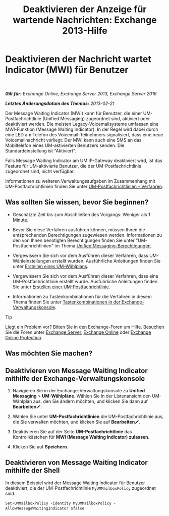 ﻿---
title: 'Deaktivieren der Anzeige für wartende Nachrichten: Exchange 2013-Hilfe'
TOCTitle: Deaktivieren der Nachricht wartet Indicator (MWI) für Benutzer
ms:assetid: 51cd6dc4-11d1-4eb9-a6c6-1965fcd24267
ms:mtpsurl: https://technet.microsoft.com/de-de/library/JJ673525(v=EXCHG.150)
ms:contentKeyID: 50554821
ms.date: 05/23/2018
mtps_version: v=EXCHG.150
ms.translationtype: MT
---

# Deaktivieren der Nachricht wartet Indicator (MWI) für Benutzer

 

_**Gilt für:** Exchange Online, Exchange Server 2013, Exchange Server 2016_

_**Letztes Änderungsdatum des Themas:** 2013-02-21_

Der Message Waiting Indicator (MWI) kann für Benutzer, die einer UM-Postfachrichtlinie (Unified Messaging) zugeordnet sind, aktiviert oder deaktiviert werden. Die meisten Legacy-Voicemailsysteme umfassen eine MWI-Funktion (Message Waiting Indicator). In der Regel wird dabei durch eine LED am Telefon des Voicemail-Teilnehmers signalisiert, dass eine neue Voicemailnachricht vorliegt. Der MWI kann auch eine SMS an das Mobiltelefon eines UM-aktivierten Benutzers senden. Die Standardeinstellung ist "Aktiviert".

Falls Message Waiting Indicator am UM IP-Gateway deaktiviert wird, ist das Feature für UM-aktivierte Benutzer, die der UM-Postfachrichtlinie zugeordnet sind, nicht verfügbar.

Informationen zu weiteren Verwaltungsaufgaben im Zusammenhang mit UM-Postfachrichtlinien finden Sie unter [UM-Postfachrichtlinien – Verfahren](um-mailbox-policy-procedures-exchange-2013-help.md).

## Was sollten Sie wissen, bevor Sie beginnen?

  - Geschätzte Zeit bis zum Abschließen des Vorgangs: Weniger als 1 Minute.

  - Bevor Sie diese Verfahren ausführen können, müssen Ihnen die entsprechenden Berechtigungen zugewiesen werden. Informationen zu den von Ihnen benötigten Berechtigungen finden Sie unter "UM-Postfachrichtlinien" im Thema [Unified Messaging-Berechtigungen](unified-messaging-permissions-exchange-2013-help.md).

  - Vergewissern Sie sich vor dem Ausführen dieser Verfahren, dass UM-Wähleinstellungen erstellt wurden. Ausführliche Anleitungen finden Sie unter [Erstellen eines UM-Wählplans](create-a-um-dial-plan-exchange-2013-help.md).

  - Vergewissern Sie sich vor dem Ausführen dieser Verfahren, dass eine UM-Postfachrichtlinie erstellt wurde. Ausführliche Anleitungen finden Sie unter [Erstellen einer UM-Postfachrichtlinie](create-a-um-mailbox-policy-exchange-2013-help.md).

  - Informationen zu Tastenkombinationen für die Verfahren in diesem Thema finden Sie unter [Tastenkombinationen in der Exchange-Verwaltungskonsole](keyboard-shortcuts-in-the-exchange-admin-center-exchange-online-protection-help.md).


> [!TIP]
> Liegt ein Problem vor? Bitten Sie in den Exchange-Foren um Hilfe. Besuchen Sie die Foren unter <A href="https://go.microsoft.com/fwlink/p/?linkid=60612">Exchange Server</A>, <A href="https://go.microsoft.com/fwlink/p/?linkid=267542">Exchange Online</A> oder <A href="https://go.microsoft.com/fwlink/p/?linkid=285351">Exchange Online Protection</A>..



## Was möchten Sie machen?

## Deaktivieren von Message Waiting Indicator mithilfe der Exchange-Verwaltungskonsole

1.  Navigieren Sie in der Exchange-Verwaltungskonsole zu **Unified Messaging** \> **UM-Wählpläne**. Wählen Sie in der Listenansicht den UM-Wählplan aus, den Sie ändern möchten, und klicken Sie dann auf **Bearbeiten**![Bearbeitungssymbol](images/Bb124582.6f53ccb2-1f13-4c02-bea0-30690e6ea71d(EXCHG.150).gif "Bearbeitungssymbol").

2.  Wählen Sie unter **UM-Postfachrichtlinien** die UM-Postfachrichtlinie aus, die Sie verwalten möchten, und klicken Sie auf **Bearbeiten**![Bearbeitungssymbol](images/Bb124582.6f53ccb2-1f13-4c02-bea0-30690e6ea71d(EXCHG.150).gif "Bearbeitungssymbol").

3.  Deaktivieren Sie auf der Seite **UM-Postfachrichtlinie** das Kontrollkästchen für **MWI (Message Waiting Indicator) zulassen**.

4.  Klicken Sie auf **Speichern**.

## Deaktivieren von Message Waiting Indicator mithilfe der Shell

In diesem Beispiel wird der Message Waiting Indicator für Benutzer deaktiviert, die der UM-Postfachrichtlinie `MyUMMailboxPolicy` zugeordnet sind.

    Set-UMMailboxPolicy -identity MyUMMailboxPolicy -AllowMessageWaitingIndicator $false

